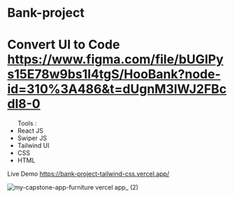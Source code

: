 # Bank-project 
# Convert UI to Code https://www.figma.com/file/bUGIPys15E78w9bs1l4tgS/HooBank?node-id=310%3A486&t=dUgnM3lWJ2FBcdl8-0


<ul>
Tools :
<li>React JS  </li>
<li>Swiper JS  </li>
<li>Tailwind UI  </li>
<li>CSS </li>
<li>HTML </li>
</ul>





Live Demo  https://bank-project-tailwind-css.vercel.app/
 
 ![my-capstone-app-furniture vercel app_ (2)](https://ibb.co/HpVprx4)
